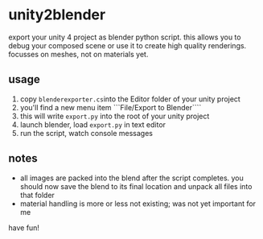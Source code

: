 # unity2blender
export your unity 4 project as blender python script. this allows you to debug your composed scene or use it to create high quality renderings. focusses on meshes, not on materials yet.

## usage
1. copy ```blenderexporter.cs```into the Editor folder of your unity project
2. you'll find a new menu item ```File/Export to Blender````
3. this will write ```export.py``` into the root of your unity project
4. launch blender, load ```export.py``` in text editor
5. run the script, watch console messages

## notes
- all images are packed into the blend after the script completes. you should now save the blend to its final location and unpack all files into that folder
- material handling is more or less not existing; was not yet important for me


have fun!
